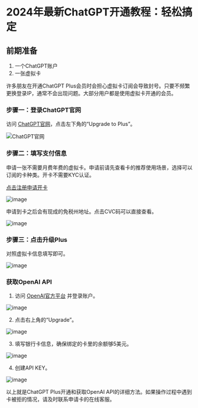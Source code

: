 # 2024年最新ChatGPT开通教程：轻松搞定

## 前期准备

1. 一个ChatGPT账户
2. 一张虚拟卡

许多朋友在开通ChatGPT Plus会员时会担心虚拟卡订阅会导致封号。只要不频繁更换登录IP，通常不会出现问题。大部分用户都是使用虚拟卡开通的会员。

### 步骤一：登录ChatGPT官网

访问 [ChatGPT官网](https://chat.openai.com/)，点击左下角的“Upgrade to Plus”。

![ChatGPT官网](https://github.com/rogergreenwood99/ChatGPT/assets/169865439/c6d8d5a6-24eb-4a98-bdbb-706c408304b5)

### 步骤二：填写支付信息

申请一张不需要月费年费的虚拟卡。申请前请先查看卡的推荐使用场景，选择可以订阅的卡种类。开卡不需要KYC认证。

[点击注册申请开卡](https://gpt.fomepay.com/#/pages/login/index?d=Q3DD80)

![image](https://github.com/rogergreenwood99/ChatGPT/assets/169865439/4bae777e-98de-4eae-aaaa-c37077de0937)


申请到卡之后会有现成的免税州地址。点击CVC码可以直接查看。

![image](https://github.com/rogergreenwood99/ChatGPT/assets/169865439/309e0148-68f7-45da-9f98-a807e74202bc)


### 步骤三：点击升级Plus

对照虚拟卡信息填写即可。

![image](https://github.com/rogergreenwood99/ChatGPT/assets/169865439/f8e50dfb-05e1-4bcd-ae7b-377d5b3d2f72)


### 获取OpenAI API

1. 访问 [OpenAI官方平台](http://playground.openai.com/) 并登录账户。

![image](https://github.com/rogergreenwood99/ChatGPT/assets/169865439/da7a8a6b-fcc1-4389-a529-1ddd677dc4b9)


2. 点击右上角的“Upgrade”。

![image](https://github.com/rogergreenwood99/ChatGPT/assets/169865439/adb24d0c-6b02-4f5e-8663-5bf738b0f64a)


3. 填写银行卡信息，确保绑定的卡里的余额够5美元。

![image](https://github.com/rogergreenwood99/ChatGPT/assets/169865439/f43eff12-1606-4dec-b8d5-a756547bd8db)


4. 创建API KEY。

![image](https://github.com/rogergreenwood99/ChatGPT/assets/169865439/a080c779-7aad-4dfe-aa1e-c7ae065c7d6d)


以上就是ChatGPT Plus开通和获取OpenAI API的详细方法。如果操作过程中遇到卡被拒的情况，请及时联系申请卡的在线客服。


